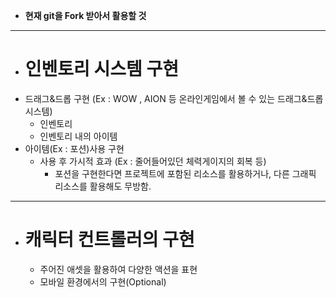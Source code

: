  * **현재 git을 Fork 받아서 활용할 것**
***
 * # 인벤토리 시스템 구현
  * 드래그&드롭 구현 (Ex : WOW , AION 등 온라인게임에서 볼 수 있는 드래그&드롭 시스템)
    * 인벤토리
    * 인벤토리 내의 아이템 
  * 아이템(Ex : 포션)사용 구현
    * 사용 후 가시적 효과 (Ex : 줄어들어있던 체력게이지의 회복 등) 
      * 포션을 구현한다면 프로젝트에 포함된 리소스를 활용하거나, 다른 그래픽 리소스를 활용해도 무방함. 
***
 * # 캐릭터 컨트롤러의 구현
   * 주어진 애셋을 활용하여 다양한 액션을 표현
   * 모바일 환경에서의 구현(Optional)



